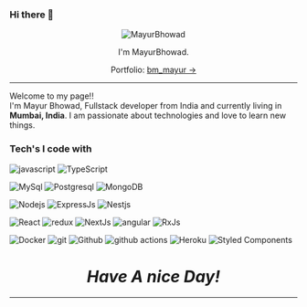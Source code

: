 ### Hi there 👋

<p align="center"> <img src="https://komarev.com/ghpvc/?username=MayurBhowad&label=Profile%20views&color=0e75b6&style=flat" alt="MayurBhowad" /> </p>



<p align='center'>
I'm MayurBhowad.
</p>
<p align='center'>Portfolio: <a href="https://bm-mayur.vercel.app/" target="_blank">bm_mayur &#8594;</a> </p>

<hr />

<p>Welcome to my page!! </br> I'm Mayur Bhowad, Fullstack developer from India and currently living in <b>Mumbai, India</b>. 
I am passionate about technologies and love to learn new things. </p>
<h3>Tech's I code with</h3>
<p>
  <img alt="javascript" src="https://img.shields.io/badge/-javascript-yellow?style=rounded-square&logo=javascript&logoColor=white" />
  <img alt="TypeScript" src="https://img.shields.io/badge/-TypeScript-007ACC?style=rounded-square&logo=typescript&logoColor=white" />
</p>
<p>
  <img alt="MySql" src="https://img.shields.io/badge/-MySql-blue?style=rounded-square&logo=mysql&logoColor=white" />
  <img alt="Postgresql" src="https://img.shields.io/badge/-Postgresql-blue?style=rounded-square&logo=postgresql&logoColor=white" />
  <img alt="MongoDB" src="https://img.shields.io/badge/-MongoDB-13aa52?style=rounded-square&logo=mongodb&logoColor=white" />
</p>

<p>
   <img alt="Nodejs" src="https://img.shields.io/badge/-Nodejs-43853d?style=rounded-square&logo=Node.js&logoColor=white" />
  <img alt="ExpressJs" src="https://img.shields.io/badge/ExpressJs-black?style=rounded-square&logo=express&logoColor=white" />
  <img alt="Nestjs" src="https://img.shields.io/badge/-Nestjs-DD0031?style=rounded-square&logo=Nestjs&logoColor=white" />
</p>
<p>
  <img alt="React" src="https://img.shields.io/badge/-React-45b8d8?style=rounded-square&logo=react&logoColor=white" />
  <img alt="redux" src="https://img.shields.io/badge/-Redux-764ABC?style=rounded-square&logo=redux&logoColor=white" />
  <img alt="NextJs" src="https://img.shields.io/badge/NextJs-black?style=rounded-square&logo=next.js&logoColor=white" />
  <img alt="angular" src="https://img.shields.io/badge/-Angular 7+-DD0031?style=rounded-square&logo=angular&logoColor=white" />
  <img alt="RxJs" src="https://img.shields.io/badge/-RxJs-%23B7178C?style=rounded-square&logo=reactivex&logoColor=white" />
</P>

<p>
  <img alt="Docker" src="https://img.shields.io/badge/-Docker-46a2f1?style=rounded-square&logo=docker&logoColor=white" />
  <img alt="git" src="https://img.shields.io/badge/-Git-F05032?style=rounded-square&logo=git&logoColor=white" />
   <img alt="Github" src="https://img.shields.io/badge/-github-black?style=rounded-square&logo=github&logoColor=white" />
  <img alt="github actions" src="https://img.shields.io/badge/-Github_Actions-2088FF?style=rounded-square&logo=github-actions&logoColor=white" />
  <img alt="Heroku" src="https://img.shields.io/badge/-Heroku-430098?style=rounded-square&logo=heroku&logoColor=white" />
  <img alt="Styled Components" src="https://img.shields.io/badge/-Styled_Components-db7092?style=rounded-square&logo=styled-components&logoColor=white" />
  
</p>

<h1 align='center'><i>Have A nice Day!</i></h1>
<hr/>


<!--
**MayurBhowad/MayurBhowad** is a ✨ _special_ ✨ repository because its `README.md` (this file) appears on your GitHub profile.

Here are some ideas to get you started:

- 🔭 I’m currently working on ...
- 🌱 I’m currently learning ...
- 👯 I’m looking to collaborate on ...
- 🤔 I’m looking for help with ...
- 💬 Ask me about ...
- 📫 How to reach me: ...
- 😄 Pronouns: ...
- ⚡ Fun fact: ...
-->
